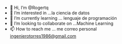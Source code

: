 - 👋 Hi, I’m @Rogertq
- 👀 I’m interested in ...la ciencia de datos 
- 🌱 I’m currently learning ... lenguaje de programación 
- 💞️ I’m looking to collaborate on ...Machine Learning
- 📫 How to reach me ... me  correo personal ingenierotorres1986@gmail.com

<!---
Rogertq/Rogertq is a ✨ special ✨ repository because its `README.md` (this file) appears on your GitHub profile.
You can click the Preview link to take a look at your changes.
--->
